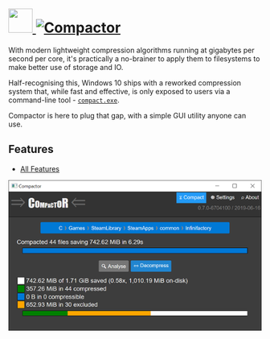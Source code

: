 # [<img src="https://cdn.jsdelivr.net/gh/JourneyOver/chocolatey-packages@bf5d67c0e5f923fac16dbaa9aac3c52e119609f4/automatic/compactor/icons/48x48.png" height="48" width="48" /> ![Compactor](https://img.shields.io/chocolatey/v/compactor.svg?label=Compactor&style=for-the-badge)](https://chocolatey.org/packages/compactor)

With modern lightweight compression algorithms running at gigabytes per second per core, it's practically a no-brainer to apply them to filesystems to make better use of storage and IO.

Half-recognising this, Windows 10 ships with a reworked compression system that, while fast and effective, is only exposed to users via a command-line tool - [`compact.exe`].

Compactor is here to plug that gap, with a simple GUI utility anyone can use.

## Features

- [All Features](https://github.com/Freaky/Compactor#features)

![screenshot](https://raw.githubusercontent.com/JourneyOver/chocolatey-packages/master/readme_imgs/compactor.png)

[`compact.exe`]: https://docs.microsoft.com/en-us/windows-server/administration/windows-commands/compact
